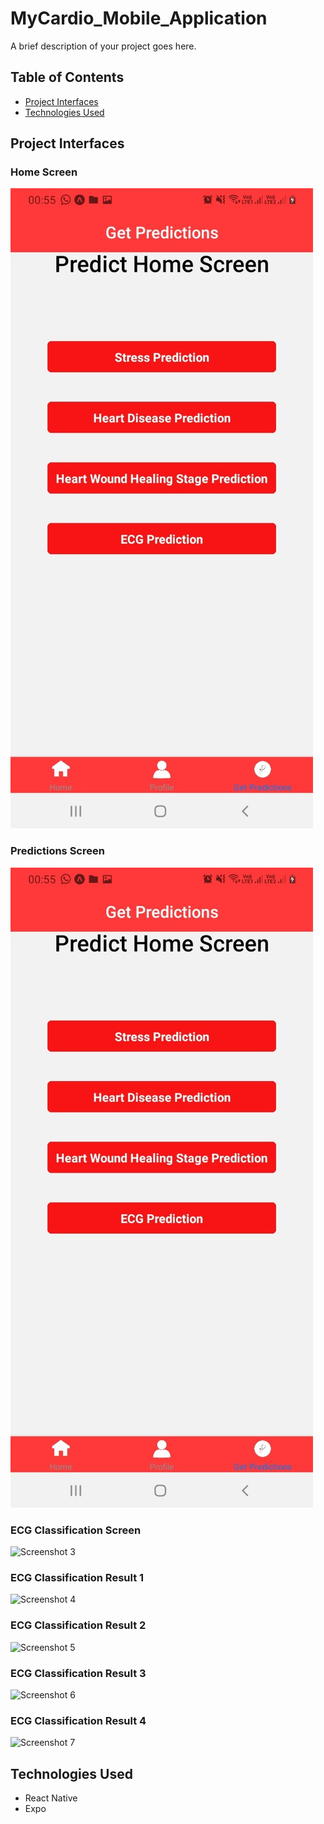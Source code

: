 # MyCardio_Mobile_Application

A brief description of your project goes here.

## Table of Contents

- [Project Interfaces](#project-interfaces)
- [Technologies Used](#technologies-used)

## Project Interfaces

### Home Screen
![Screenshot 1](screenshots/screenshot2.jpg)

### Predictions Screen
![Screenshot 2](screenshots/screenshot2.jpg)

### ECG Classification Screen
![Screenshot 3](screenshots/screenshot3.jpg)

### ECG Classification Result 1
![Screenshot 4](screenshots/screenshot4.jpg)

### ECG Classification Result 2
![Screenshot 5](screenshots/screenshot5.jpg)

### ECG Classification Result 3
![Screenshot 6](screenshots/screenshot6.jpg)

### ECG Classification Result 4
![Screenshot 7](screenshots/screenshot7.jpg)

## Technologies Used

- React Native
- Expo
